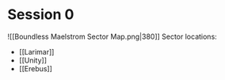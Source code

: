# Session 0

![[Boundless Maelstrom Sector Map.png|380]]
Sector locations:
* [[Larimar]]
* [[Unity]]
* [[Erebus]]

